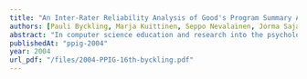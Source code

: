 ```yaml
---
title: "An Inter-Rater Reliability Analysis of Good's Program Summary Analysis Scheme"
authors: [Pauli Byckling, Marja Kuittinen, Seppo Nevalainen, Jorma Sajaniemi]
abstract: "In computer science education and research into the psychology of programming, program summary analysis has been used to characterize mental models of novice and expert programmers and to measure learning outcome of programs and programming concepts. This paper reports an investigation where three raters used Good's program summary analysis scheme consisting of two independent classifications of program summary segments: information types and object description categories. The problems in using the scheme as well as differences between the raters were recorded and analyzed. The findings indicate that by improving the scheme and its documentation, most of the observed inter-rater differences can be avoided. The only open problem concerns making the distinction between descriptions of data and activities in cases where the specific words that are used, or the abstractness of expression may affect raters' interpretation of the information type."
publishedAt: "ppig-2004"
year: 2004
url_pdf: "/files/2004-PPIG-16th-byckling.pdf"
---
```


